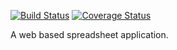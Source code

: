 [![Build Status](https://travis-ci.com/mP1/walkingkooka-net-header-apache-tika.svg?branch=master)](https://travis-ci.com/mP1/walkingkooka-net-header-apache-tika.svg?branch=master)
[![Coverage Status](https://coveralls.io/repos/github/mP1/walkingkooka-net-header-apache-tika/badge.svg?branch=master)](https://coveralls.io/repos/github/mP1/walkingkooka-net-header-apache-tika?branch=master)

A web based spreadsheet application.
